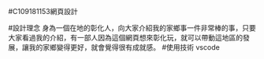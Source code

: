 #C109181153網頁設計

#設計理念
身為一個在地的彰化人，向大家介紹我的家鄉事一件非常棒的事，只要大家看過我的介紹，有一部人因為這個網頁想來彰化玩，就可以帶動這地區的發展，讓我的家鄉變得更好，就會覺得很有成就感。
#使用技術
vscode
